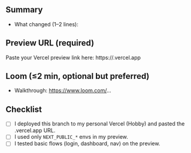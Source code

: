 ## Summary
- What changed (1–2 lines):

## Preview URL (required)
Paste your Vercel preview link here:
https://<your-branch>.vercel.app

## Loom (≤2 min, optional but preferred)
- Walkthrough: https://www.loom.com/...

## Checklist
- [ ] I deployed this branch to my personal Vercel (Hobby) and pasted the .vercel.app URL.
- [ ] I used only `NEXT_PUBLIC_*` envs in my preview.
- [ ] I tested basic flows (login, dashboard, nav) on the preview.
